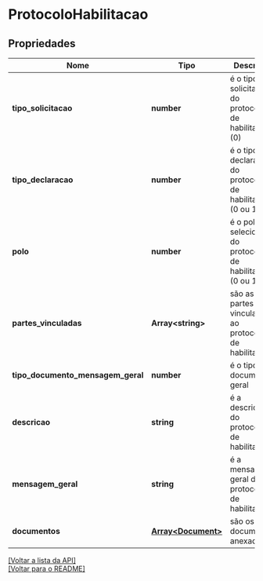 # ProtocoloHabilitacao

## Propriedades
Nome | Tipo | Descrição | Notas
------------ | ------------- | ------------- | -------------
**tipo_solicitacao** | **number** | é o tipo de solicitação do protocolo de habilitação (0) | [obrigatório] 
**tipo_declaracao** | **number** | é o tipo de declaração do protocolo de habilitação (0 ou 1)  | [obrigatório] 
**polo** | **number** | é o polo selecionado do protocolo de habilitação (0 ou 1)  | [obrigatório] 
**partes_vinculadas** | **Array\<string\>** | são as partes vinculadas ao protocolo de habilitação | [obrigatório] 
**tipo_documento_mensagem_geral** | **number** | é o tipo do documento geral | [obrigatório] 
**descricao** | **string** | é a descrição do protocolo de habilitação | [opcional] 
**mensagem_geral** | **string** | é a mensagem geral do protocolo de habilitação | [opcional] 
**documentos** | [**Array\<Document\>**](../Document.md) | são os documentos anexados | [opcional] 

[[Voltar a lista da API]](../../../README.md#Documentação-para-os-Endpoints-da-API)    
[[Voltar para o README]](../../../README.md#Intima.ai---SDK-NodeJS)

